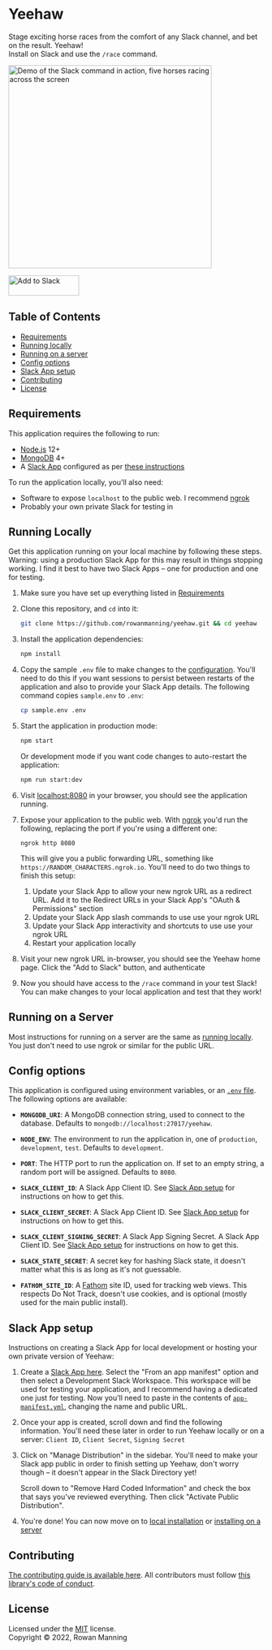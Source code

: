
# Yeehaw

Stage exciting horse races from the comfort of any Slack channel, and bet on the result. Yeehaw!<br/>
Install on Slack and use the `/race` command.

<img src="https://rowanmanning.github.io/yeehaw/demo.gif" alt="Demo of the Slack command in action, five horses racing across the screen" width="400"/>

<a href="https://yeehaw.rowanmanning.com/slack/install"><img alt="Add to Slack" height="40" width="139" src="https://platform.slack-edge.com/img/add_to_slack.png" srcset="https://platform.slack-edge.com/img/add_to_slack.png 1x, https://platform.slack-edge.com/img/add_to_slack@2x.png 2x"/></a>


## Table of Contents

  * [Requirements](#requirements)
  * [Running locally](#running-locally)
  * [Running on a server](#running-on-a-server)
  * [Config options](#config-options)
  * [Slack App setup](#slack-app-setup)
  * [Contributing](#contributing)
  * [License](#license)


## Requirements

This application requires the following to run:

  * [Node.js](https://nodejs.org/) 12+
  * [MongoDB](https://www.mongodb.com/) 4+
  * A [Slack App](https://api.slack.com/start/overview) configured as per [these instructions](#slack-app-setup)

To run the application locally, you'll also need:

  * Software to expose `localhost` to the public web. I recommend [ngrok](https://ngrok.com/)
  * Probably your own private Slack for testing in


## Running Locally

Get this application running on your local machine by following these steps. Warning: using a production Slack App for this may result in things stopping working. I find it best to have two Slack Apps – one for production and one for testing.

  1. Make sure you have set up everything listed in [Requirements](#requirements)

  2. Clone this repository, and `cd` into it:

        ```sh
        git clone https://github.com/rowanmanning/yeehaw.git && cd yeehaw
        ```

  3. Install the application dependencies:

        ```sh
        npm install
        ```

  4. Copy the sample `.env` file to make changes to the [configuration](#config-options). You'll need to do this if you want sessions to persist between restarts of the application and also to provide your Slack App details. The following command copies `sample.env` to `.env`:

        ```sh
        cp sample.env .env
        ```

  5. Start the application in production mode:

        ```sh
        npm start
        ```

        Or development mode if you want code changes to auto-restart the application:

        ```sh
        npm run start:dev
        ```

  6. Visit [localhost:8080](http://localhost:8080/) in your browser, you should see the application running.

  7. Expose your application to the public web. With [ngrok](https://ngrok.com/) you'd run the following, replacing the port if you're using a different one:

        ```
        ngrok http 8080
        ```

        This will give you a public forwarding URL, something like `https://RANDOM_CHARACTERS.ngrok.io`. You'll need to do two things to finish this setup:

        1. Update your Slack App to allow your new ngrok URL as a redirect URL. Add it to the Redirect URLs in your Slack App's "OAuth & Permissions" section
        2. Update your Slack App slash commands to use use your ngrok URL
        3. Update your Slack App interactivity and shortcuts to use use your ngrok URL
        5. Restart your application locally

  8. Visit your new ngrok URL in-browser, you should see the Yeehaw home page. Click the "Add to Slack" button, and authenticate

  9. Now you should have access to the `/race` command in your test Slack! You can make changes to your local application and test that they work!


## Running on a Server

Most instructions for running on a server are the same as [running locally](#running-locally). You just don't need to use ngrok or similar for the public URL.

## Config options

This application is configured using environment variables, or an [`.env` file](https://github.com/motdotla/dotenv). The following options are available:

  - **`MONGODB_URI`**: A MongoDB connection string, used to connect to the database. Defaults to `mongodb://localhost:27017/yeehaw`.

  - **`NODE_ENV`**: The environment to run the application in, one of `production`, `development`, `test`. Defaults to `development`.

  - **`PORT`**: The HTTP port to run the application on. If set to an empty string, a random port will be assigned. Defaults to `8080`.

  - **`SLACK_CLIENT_ID`**: A Slack App Client ID. See [Slack App setup](#slack-app-setup) for instructions on how to get this.

  - **`SLACK_CLIENT_SECRET`**: A Slack App Client ID. See [Slack App setup](#slack-app-setup) for instructions on how to get this.

  - **`SLACK_CLIENT_SIGNING_SECRET`**: A Slack App Signing Secret. A Slack App Client ID. See [Slack App setup](#slack-app-setup) for instructions on how to get this.

  - **`SLACK_STATE_SECRET`**: A secret key for hashing Slack state, it doesn't matter what this is as long as it's not guessable.

  - **`FATHOM_SITE_ID`**: A [Fathom](https://usefathom.com/) site ID, used for tracking web views. This respects Do Not Track, doesn't use cookies, and is optional (mostly used for the main public install).


## Slack App setup

Instructions on creating a Slack App for local development or hosting your own private version of Yeehaw:

  1. Create a [Slack App here](https://api.slack.com/apps). Select the "From an app manifest" option and then select a Development Slack Workspace. This workspace will be used for testing your application, and I recommend having a dedicated one just for testing. Now you'll need to paste in the contents of [`app-manifest.yml`](./app-manifest.yml), changing the name and public URL.

  2. Once your app is created, scroll down and find the following information. You'll need these later in order to run Yeehaw locally or on a server: `Client ID`, `Client Secret`, `Signing Secret`

  8. Click on "Manage Distribution" in the sidebar. You'll need to make your Slack app public in order to finish setting up Yeehaw, don't worry though – it doesn't appear in the Slack Directory yet!

      Scroll down to "Remove Hard Coded Information" and check the box that says you've reviewed everything. Then click "Activate Public Distribution".

  9. You're done! You can now move on to [local installation](#running-locally) or [installing on a server](#running-on-a-server)


## Contributing

[The contributing guide is available here](docs/contributing.md). All contributors must follow [this library's code of conduct](docs/code_of_conduct.md).


## License

Licensed under the [MIT](LICENSE) license.<br/>
Copyright &copy; 2022, Rowan Manning
